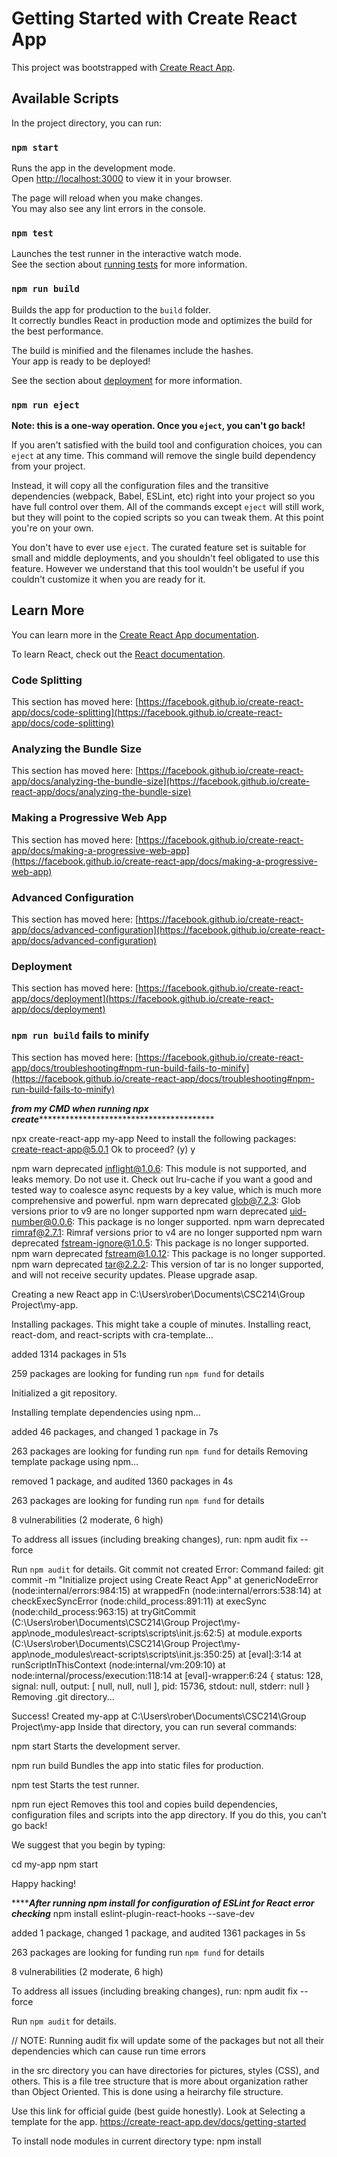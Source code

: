 # Getting Started with Create React App

This project was bootstrapped with [Create React App](https://github.com/facebook/create-react-app).

## Available Scripts

In the project directory, you can run:

### `npm start`

Runs the app in the development mode.\
Open [http://localhost:3000](http://localhost:3000) to view it in your browser.

The page will reload when you make changes.\
You may also see any lint errors in the console.

### `npm test`

Launches the test runner in the interactive watch mode.\
See the section about [running tests](https://facebook.github.io/create-react-app/docs/running-tests) for more information.

### `npm run build`

Builds the app for production to the `build` folder.\
It correctly bundles React in production mode and optimizes the build for the best performance.

The build is minified and the filenames include the hashes.\
Your app is ready to be deployed!

See the section about [deployment](https://facebook.github.io/create-react-app/docs/deployment) for more information.

### `npm run eject`

**Note: this is a one-way operation. Once you `eject`, you can't go back!**

If you aren't satisfied with the build tool and configuration choices, you can `eject` at any time. This command will remove the single build dependency from your project.

Instead, it will copy all the configuration files and the transitive dependencies (webpack, Babel, ESLint, etc) right into your project so you have full control over them. All of the commands except `eject` will still work, but they will point to the copied scripts so you can tweak them. At this point you're on your own.

You don't have to ever use `eject`. The curated feature set is suitable for small and middle deployments, and you shouldn't feel obligated to use this feature. However we understand that this tool wouldn't be useful if you couldn't customize it when you are ready for it.

## Learn More

You can learn more in the [Create React App documentation](https://facebook.github.io/create-react-app/docs/getting-started).

To learn React, check out the [React documentation](https://reactjs.org/).

### Code Splitting

This section has moved here: [https://facebook.github.io/create-react-app/docs/code-splitting](https://facebook.github.io/create-react-app/docs/code-splitting)

### Analyzing the Bundle Size

This section has moved here: [https://facebook.github.io/create-react-app/docs/analyzing-the-bundle-size](https://facebook.github.io/create-react-app/docs/analyzing-the-bundle-size)

### Making a Progressive Web App

This section has moved here: [https://facebook.github.io/create-react-app/docs/making-a-progressive-web-app](https://facebook.github.io/create-react-app/docs/making-a-progressive-web-app)

### Advanced Configuration

This section has moved here: [https://facebook.github.io/create-react-app/docs/advanced-configuration](https://facebook.github.io/create-react-app/docs/advanced-configuration)

### Deployment

This section has moved here: [https://facebook.github.io/create-react-app/docs/deployment](https://facebook.github.io/create-react-app/docs/deployment)

### `npm run build` fails to minify

This section has moved here: [https://facebook.github.io/create-react-app/docs/troubleshooting#npm-run-build-fails-to-minify](https://facebook.github.io/create-react-app/docs/troubleshooting#npm-run-build-fails-to-minify)


***************from my CMD when running npx create*******************************************************

npx create-react-app my-app
Need to install the following packages:
create-react-app@5.0.1
Ok to proceed? (y) y

npm warn deprecated inflight@1.0.6: This module is not supported, and leaks memory. Do not use it. Check out lru-cache if you want a good and tested way to coalesce async requests by a key value, which is much more comprehensive and powerful.
npm warn deprecated glob@7.2.3: Glob versions prior to v9 are no longer supported
npm warn deprecated uid-number@0.0.6: This package is no longer supported.
npm warn deprecated rimraf@2.7.1: Rimraf versions prior to v4 are no longer supported
npm warn deprecated fstream-ignore@1.0.5: This package is no longer supported.
npm warn deprecated fstream@1.0.12: This package is no longer supported.
npm warn deprecated tar@2.2.2: This version of tar is no longer supported, and will not receive security updates. Please upgrade asap.

Creating a new React app in C:\Users\rober\Documents\CSC214\Group Project\my-app.

Installing packages. This might take a couple of minutes.
Installing react, react-dom, and react-scripts with cra-template...


added 1314 packages in 51s

259 packages are looking for funding
  run `npm fund` for details

Initialized a git repository.

Installing template dependencies using npm...

added 46 packages, and changed 1 package in 7s

263 packages are looking for funding
  run `npm fund` for details
Removing template package using npm...


removed 1 package, and audited 1360 packages in 4s

263 packages are looking for funding
  run `npm fund` for details

8 vulnerabilities (2 moderate, 6 high)

To address all issues (including breaking changes), run:
  npm audit fix --force

Run `npm audit` for details.
Git commit not created Error: Command failed: git commit -m "Initialize project using Create React App"
    at genericNodeError (node:internal/errors:984:15)
    at wrappedFn (node:internal/errors:538:14)
    at checkExecSyncError (node:child_process:891:11)
    at execSync (node:child_process:963:15)
    at tryGitCommit (C:\Users\rober\Documents\CSC214\Group Project\my-app\node_modules\react-scripts\scripts\init.js:62:5)
    at module.exports (C:\Users\rober\Documents\CSC214\Group Project\my-app\node_modules\react-scripts\scripts\init.js:350:25)
    at [eval]:3:14
    at runScriptInThisContext (node:internal/vm:209:10)
    at node:internal/process/execution:118:14
    at [eval]-wrapper:6:24 {
  status: 128,
  signal: null,
  output: [ null, null, null ],
  pid: 15736,
  stdout: null,
  stderr: null
}
Removing .git directory...

Success! Created my-app at C:\Users\rober\Documents\CSC214\Group Project\my-app
Inside that directory, you can run several commands:

  npm start
    Starts the development server.

  npm run build
    Bundles the app into static files for production.

  npm test
    Starts the test runner.

  npm run eject
    Removes this tool and copies build dependencies, configuration files
    and scripts into the app directory. If you do this, you can’t go back!

We suggest that you begin by typing:

  cd my-app
  npm start

Happy hacking!

*****************After running npm install for configuration of ESLint for React error checking*************
npm install eslint-plugin-react-hooks --save-dev

added 1 package, changed 1 package, and audited 1361 packages in 5s

263 packages are looking for funding
  run `npm fund` for details

8 vulnerabilities (2 moderate, 6 high)

To address all issues (including breaking changes), run:
  npm audit fix --force

Run `npm audit` for details.

// NOTE:
Running audit fix will update some of the packages but not all their dependencies which can cause run time errors

in the src directory you can have directories for pictures, styles (CSS), and others. This is a 
file tree structure that is more about organization rather than Object Oriented. 
This is done using a heirarchy file structure.

Use this link for official guide (best guide honestly). Look at Selecting a template for the app.
https://create-react-app.dev/docs/getting-started


To install node modules in current directory type: npm install
